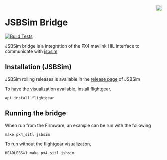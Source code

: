 <img align="right" height="20" src="https://auterion.com/wp-content/uploads/2020/05/auterion_logo_default_sunrise.svg">

# JSBSim Bridge
[![Build Tests](https://github.com/Auterion/px4-jsbsim-bridge/workflows/Build%20Tests/badge.svg?branch=master)](https://github.com/Auterion/px4-jsbsim-bridge/actions?query=workflow%3A%22Build+Tests%22)

JSBSim bridge is a integration of the PX4 mavlink HIL interface to communicate with [jsbsim](https://github.com/JSBSim-Team/jsbsim)


## Installation (JSBSim)
JSBSim rolling releases is available in the [release page](https://github.com/JSBSim-Team/jsbsim/releases) of JSBSim

To have the visualization available, install flightgear.

```
apt install flightgear
```

## Running the bridge
When run from the Firmware, an example can be run with the following
```
make px4_sitl jsbsim
```

To run without the flightgear visualization,
```
HEADLESS=1 make px4_sitl jsbsim
```
